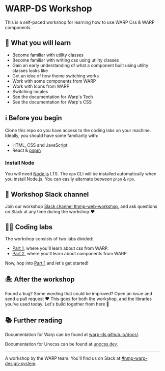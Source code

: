 # WARP-DS Workshop
This is a self-paced workshop for learning how to use WARP Css & WARP components

## 📖 What you will learn

- Become familiar with utility classes
- Become familiar with writing css using utility classes
- Gain an early understanding of what a component built using utility classes looks like
- Get an idea of how theme switching works
- Work with some components from WARP
- Work with Icons from WARP
- Switching locales
- See the documentation for Warp's Tech
- See the documentation for Warp's CSS

## ℹ️ Before you begin

Clone this repo so you have access to the coding labs on your machine. Ideally, you should have some familiarity with:

- HTML, CSS and JavaScript
- React & [pnpm](https://pnpm.io/)

### Install Node

You will need [Node.js](https://nodejs.org/en) LTS. The `npm` CLI will be installed automatically when you install Node.js. You can easily alternate between `pnpm` & `npm`.

## 🤙 Workshop Slack channel

Join our workshop [Slack channel #nmp-web-workshop](https://sch-chat.slack.com/archives/C04UG22R0HM), and ask questions on Slack at any time during the workshop :heart:

## 🧑‍💻 Coding labs

The workshop consists of two labs divided:

- [Part 1](./exercise/01.md), where you'll learn about css from WARP.
- [Part 2](./exercise/02.md), where you'll learn about components from WARP.

Now, hop into [Part 1](./exercise/01.md) and let's get started!

## 🏝️ After the workshop

Found a bug? Some wording that could be improved? Open an issue and send a pull request :heart: This goes for both the workshop, and the libraries you've used today. Let's build together from here :muscle:

## 📚 Further reading

Documentation for Warp can be found at [warp-ds.github.io/docs/](https://warp-ds.github.io/docs/).

Documentation for Unocss can be found at [unocss.dev](https://unocss.dev/).

---

A workshop by the WARP team. You'll find us on Slack at [#nmp-warp-design-system](https://sch-chat.slack.com/archives/C04P0GYTHPV).
